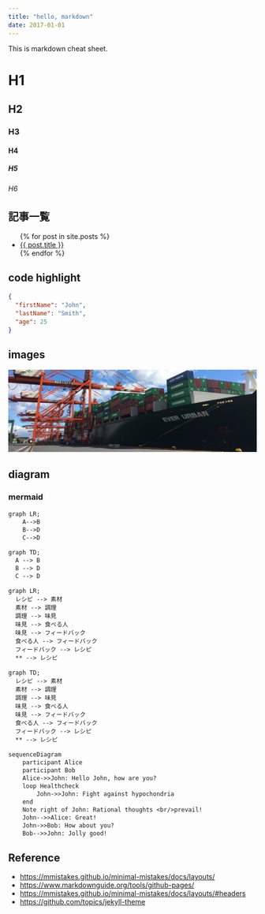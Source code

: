 ```yaml
---
title: "hello, markdown"
date: 2017-01-01
---
```


This is markdown cheat sheet.

# H1

## H2

### H3

#### H4

##### H5

###### H6

## 記事一覧

<ul>
  {% for post in site.posts %}
    <li>
      <a href="{{ post.url }}">{{ post.title }}</a>
    </li>
  {% endfor %}
</ul>

## code highlight

```json
{
  "firstName": "John",
  "lastName": "Smith",
  "age": 25
}
```

## images

![teaser!](../teaser.jpeg "Probably here is for alt text.")

## diagram

### mermaid

```mermaid
graph LR;
    A-->B
    B-->D
    C-->D
```

```mermaid
graph TD;
  A --> B
  B --> D
  C --> D
```

```mermaid
graph LR;
  レシピ --> 素材
  素材 --> 調理
  調理 --> 味見
  味見 --> 食べる人
  味見 --> フィードバック
  食べる人 --> フィードバック
  フィードバック --> レシピ
  ** --> レシピ
```

```mermaid
graph TD;
  レシピ --> 素材
  素材 --> 調理
  調理 --> 味見
  味見 --> 食べる人
  味見 --> フィードバック
  食べる人 --> フィードバック
  フィードバック --> レシピ
  ** --> レシピ
```

```mermaid
sequenceDiagram
    participant Alice
    participant Bob
    Alice->>John: Hello John, how are you?
    loop Healthcheck
        John->>John: Fight against hypochondria
    end
    Note right of John: Rational thoughts <br/>prevail!
    John-->>Alice: Great!
    John->>Bob: How about you?
    Bob-->>John: Jolly good!
```

## Reference

- <https://mmistakes.github.io/minimal-mistakes/docs/layouts/>
- <https://www.markdownguide.org/tools/github-pages/>
- <https://mmistakes.github.io/minimal-mistakes/docs/layouts/#headers>
- <https://github.com/topics/jekyll-theme>
